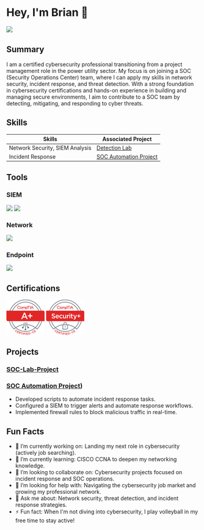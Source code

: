 # Hey, I'm Brian 👋
<a href="https://www.linkedin.com/in/brian-sawyer-1b721275"><img src="https://img.shields.io/badge/-linkedin-0072b1?&style=for-the-badge&logo=linkedin&logoColor=white" /></a>

## Summary
I am a certified cybersecurity professional transitioning from a project management role in the power utility sector. My focus is on joining a SOC (Security Operations Center) team, where I can apply my skills in network security, incident response, and threat detection. With a strong foundation in cybersecurity certifications and hands-on experience in building and managing secure environments, I aim to contribute to a SOC team by detecting, mitigating, and responding to cyber threats.

## Skills
| Skills                           | Associated Project            |
|----------------------------------|-------------------------------|
| Network Security, SIEM Analysis  | [Detection Lab](link_to_project) |
| Incident Response                | [SOC Automation Project](link_to_project) |

## Tools

### SIEM
<div>
    <img src="https://img.shields.io/badge/-Microsoft_Sentinel-0078D4?&style=for-the-badge&logo=Microsoft&logoColor=white" />
    <img src="https://img.shields.io/badge/-Splunk-000000?&style=for-the-badge&logo=Splunk&logoColor=white" />
</div>

### Network
<div>
    <img src="https://img.shields.io/badge/-Wireshark-1679A7?&style=for-the-badge&logo=Wireshark&logoColor=white" />
</div>

### Endpoint
<div>
    <img src="https://img.shields.io/badge/-Microsoft_Defender_for_Endpoint-00A4EF?&style=for-the-badge&logo=Microsoft&logoColor=white" />
</div>

## Certifications
<div>
    <img src="ComptiaA" alt="CompTIA A+" style="width:100px;" />
    <img src="ComptiaSecurity" alt="CompTIA Security+" style="width:100px;" />
</div>

## Projects
### [SOC-Lab-Project](https://github.com/YourUsername/SOC-Lab-Project)
 

### [SOC Automation Project](https://github.com/MegaByteKnight/SOC-Lab-Project))
- Developed scripts to automate incident response tasks.
- Configured a SIEM to trigger alerts and automate response workflows.
- Implemented firewall rules to block malicious traffic in real-time.

## Fun Facts
- 🔭 I’m currently working on: Landing my next role in cybersecurity (actively job searching).
- 🌱 I’m currently learning: CISCO CCNA to deepen my networking knowledge.
- 👯 I’m looking to collaborate on: Cybersecurity projects focused on incident response and SOC operations.
- 🤔 I’m looking for help with: Navigating the cybersecurity job market and growing my professional network.
- 💬 Ask me about: Network security, threat detection, and incident response strategies.
- ⚡ Fun fact: When I'm not diving into cybersecurity, I play volleyball in my free time to stay active!

